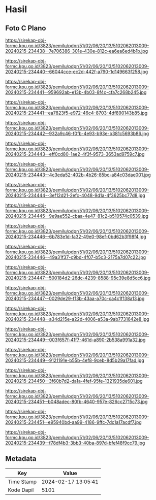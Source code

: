 # Hasil

## Foto C Plano

https://sirekap-obj-formc.kpu.go.id/3823/pemilu/pdpr/51/02/06/20/13/5102062013009-20240215-234438--7e706386-301e-430e-812c-ea6ea6ed4b1b.jpg

https://sirekap-obj-formc.kpu.go.id/3823/pemilu/pdpr/51/02/06/20/13/5102062013009-20240215-234440--66044cce-ec2d-442f-a790-1d149663f258.jpg

https://sirekap-obj-formc.kpu.go.id/3823/pemilu/pdpr/51/02/06/20/13/5102062013009-20240215-234441--959692ab-e13b-4b03-8f4c-cfa7c268b245.jpg

https://sirekap-obj-formc.kpu.go.id/3823/pemilu/pdpr/51/02/06/20/13/5102062013009-20240215-234441--ea7823f5-e972-46c4-8703-4df890143b85.jpg

https://sirekap-obj-formc.kpu.go.id/3823/pemilu/pdpr/51/02/06/20/13/5102062013009-20240215-234442--932a9c46-f0fb-4e93-b93e-b381c5693b86.jpg

https://sirekap-obj-formc.kpu.go.id/3823/pemilu/pdpr/51/02/06/20/13/5102062013009-20240215-234443--eff0cd80-1ae2-4f3f-9573-3653ad9759c7.jpg

https://sirekap-obj-formc.kpu.go.id/3823/pemilu/pdpr/51/02/06/20/13/5102062013009-20240215-234443--4c3eda52-402b-4b26-85bc-a84c03dae001.jpg

https://sirekap-obj-formc.kpu.go.id/3823/pemilu/pdpr/51/02/06/20/13/5102062013009-20240215-234444--3ef12d21-2efc-4048-9d1a-4f3625bc77d8.jpg

https://sirekap-obj-formc.kpu.go.id/3823/pemilu/pdpr/51/02/06/20/13/5102062013009-20240215-234445--9e9ae552-cbaa-4e47-81c2-b510574c0539.jpg

https://sirekap-obj-formc.kpu.go.id/3823/pemilu/pdpr/51/02/06/20/13/5102062013009-20240215-234446--6b783e1d-fa32-49e0-98ef-0bd62b3f98f4.jpg

https://sirekap-obj-formc.kpu.go.id/3823/pemilu/pdpr/51/02/06/20/13/5102062013009-20240215-234446--49a31f37-c9bd-4f07-b5c3-2175a7d07c22.jpg

https://sirekap-obj-formc.kpu.go.id/3823/pemilu/pdpr/51/02/06/20/13/5102062013009-20240215-234447--500184d2-26dc-4239-8588-95c39e8d5cc6.jpg

https://sirekap-obj-formc.kpu.go.id/3823/pemilu/pdpr/51/02/06/20/13/5102062013009-20240215-234447--0029de29-f13b-43aa-a70c-ca4c1f138a13.jpg

https://sirekap-obj-formc.kpu.go.id/3823/pemilu/pdpr/51/02/06/20/13/5102062013009-20240215-234448--a34d215e-a22d-4006-a53a-9ab7731642e8.jpg

https://sirekap-obj-formc.kpu.go.id/3823/pemilu/pdpr/51/02/06/20/13/5102062013009-20240215-234449--003f657f-41f7-461d-a890-2b538a991a32.jpg

https://sirekap-obj-formc.kpu.go.id/3823/pemilu/pdpr/51/02/06/20/13/5102062013009-20240215-234449--9121191e-b55b-4ef8-9ceb-8d5b29a17fad.jpg

https://sirekap-obj-formc.kpu.go.id/3823/pemilu/pdpr/51/02/06/20/13/5102062013009-20240215-234450--3f60b7d2-da1a-4fef-95fe-1321935de601.jpg

https://sirekap-obj-formc.kpu.go.id/3823/pemilu/pdpr/51/02/06/20/13/5102062013009-20240215-234451--b048adec-80fb-4640-957e-826cc2715c73.jpg

https://sirekap-obj-formc.kpu.go.id/3823/pemilu/pdpr/51/02/06/20/13/5102062013009-20240215-234451--e95940bd-aa99-4186-9ffc-7dc1a17acdf7.jpg

https://sirekap-obj-formc.kpu.go.id/3823/pemilu/pdpr/51/02/06/20/13/5102062013009-20240215-234439--f78df4b3-3bb3-40ba-897d-bfef48f9cc79.jpg


## Metadata

| Key        | Value               |
| ---------- | ------------------- |
| Time Stamp | 2024-02-17 13:05:41 |
| Kode Dapil | 5101                |



